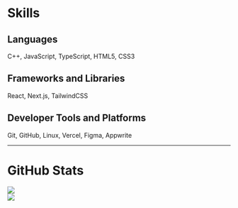 # Skills

## Languages
C++, JavaScript, TypeScript, HTML5, CSS3

## Frameworks and Libraries
React, Next.js, TailwindCSS

## Developer Tools and Platforms
Git, GitHub, Linux, Vercel, Figma, Appwrite

---

# GitHub Stats

![](https://github-readme-stats.vercel.app/api?username=dhryvgh&theme=github_dark&hide_border=false&include_all_commits=true&count_private=true)  
![](https://github-readme-stats.vercel.app/api/top-langs/?username=dhryvgh&theme=github_dark&hide_border=false&layout=compact)
